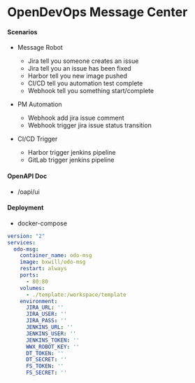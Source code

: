 # OpenDevOps Message Center

#### Scenarios

- Message Robot
  - Jira tell you someone creates an issue
  - Jira tell you an issue has been fixed
  - Harbor tell you new image pushed
  - CI/CD tell you automation test complete
  - Webhook tell you something start/complete
  
- PM Automation
  - Webhook add jira issue comment 
  - Webhook trigger jira issue status transition
  
- CI/CD Trigger
  - Harbor trigger jenkins pipeline
  - GitLab trigger jenkins pipeline

#### OpenAPI Doc

- /oapi/ui

#### Deployment

- docker-compose
```yaml
version: "2"
services:
  odo-msg:
    container_name: odo-msg
    image: bxwill/odo-msg
    restart: always
    ports:
      - 80:80
    volumes:
      - ./template:/workspace/template
    environment:
      JIRA_URL: ''
      JIRA_USER: ''
      JIRA_PASS: ''
      JENKINS_URL: ''
      JENKINS_USER: ''
      JENKINS_TOKEN: ''
      WWX_ROBOT_KEY: ''
      DT_TOKEN: ''
      DT_SECRET: ''
      FS_TOKEN: ''
      FS_SECRET: ''
```
